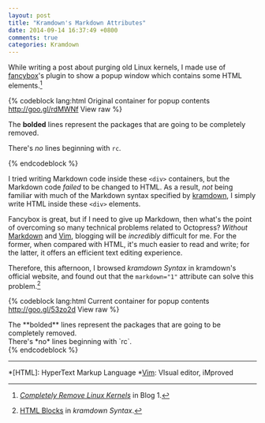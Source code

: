 ```yaml
---
layout: post
title: "Kramdown's Markdown Attributes"
date: 2014-09-14 16:37:49 +0800
comments: true
categories: Kramdown
---
```


While writing a post about purging old Linux kernels, I made use of
[fancybox]'s plugin to show a popup window which contains some HTML
elements.[^1]

{% codeblock lang:html Original container for popup contents http://goo.gl/rdMWNf View raw %}
<div id="list1" class="noscr">
<p>The <strong>bolded</strong> lines represent the packages that are
going to be completely removed.</p>
<!-- omitted a pre tag -->
</div>

<div id="list2" class="noscr">
<p>There's <em>no</em> lines beginning with <code>rc</code>.</p>
<!-- omitted a pre tag -->
</div>
{% endcodeblock %}

I tried writing Markdown code inside these `<div>` containers, but the
Markdown code *failed* to be changed to HTML.  As a result, *not*
being familiar with much of the Markdown syntax specified by
[kramdown], I simply write HTML inside these `<div>` elements.

Fancybox is great, but if I need to give up Markdown, then what's the
point of overcoming so many technical problems related to Octopress?
*Without* [Markdown] and [Vim], blogging will be *incredibly*
difficult for me.  For the former, when compared with HTML, it's much
easier to read and write; for the latter, it offers an efficient text
editing experience.

Therefore, this afternoon, I browsed *kramdown Syntax* in kramdown's
official website, and found out that the `markdown="1"` attribute can
solve this problem.[^2]

{% codeblock lang:html Current container for popup contents http://goo.gl/53zo2d View raw %}
<div id="list1" class="noscr" markdown="1">
The **bolded** lines represent the packages that are going to be
completely removed.
<!-- omitted a pre tag -->
</div>

<div id="list2" class="noscr" markdown="1">
There's *no* lines beginning with `rc`.
<!-- omitted a pre tag -->
</div>
{% endcodeblock %}

---
[^1]: [*Completely Remove Linux Kernels*][pp] in Blog 1.
[^2]: [HTML Blocks][official] in *kramdown Syntax*.

[fancybox]: http://fancyapps.com/fancybox/
[pp]: /blog/2014/09/13/completely-remove-linux-kernels/
[kramdown]: http://kramdown.gettalong.org/ "fast, pure-Ruby Markdown-superset converter"
[Markdown]: http://daringfireball.net/projects/markdown/
[Vim]: http://www.vim.org
[official]: http://kramdown.gettalong.org/syntax.html#html-blocks

*[HTML]: HyperText Markup Language
*[Vim]: VIsual editor, iMproved
